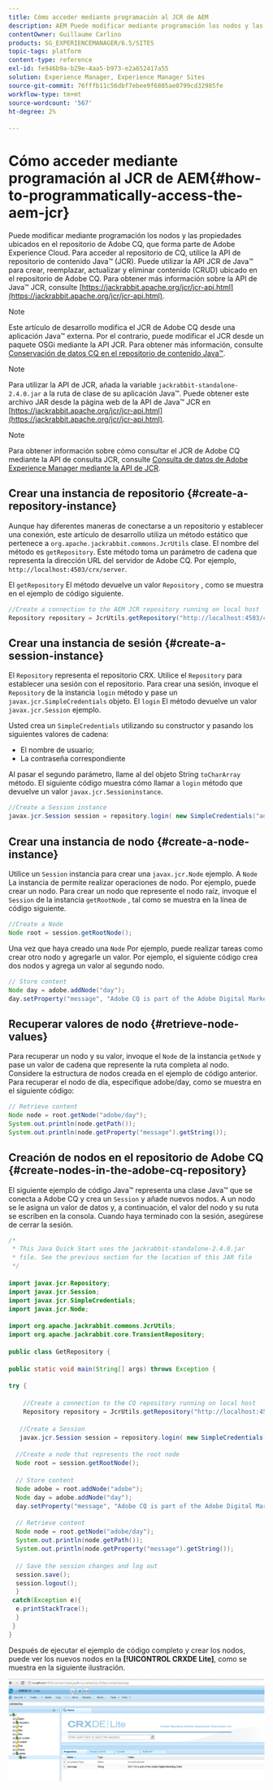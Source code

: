 ```yaml
---
title: Cómo acceder mediante programación al JCR de AEM
description: AEM Puede modificar mediante programación los nodos y las propiedades ubicados dentro del repositorio de, que forma parte de Adobe Experience Cloud
contentOwner: Guillaume Carlino
products: SG_EXPERIENCEMANAGER/6.5/SITES
topic-tags: platform
content-type: reference
exl-id: fe946b9a-b29e-4aa5-b973-e2a652417a55
solution: Experience Manager, Experience Manager Sites
source-git-commit: 76fffb11c56dbf7ebee9f6805ae0799cd32985fe
workflow-type: tm+mt
source-wordcount: '567'
ht-degree: 2%

---
```


# Cómo acceder mediante programación al JCR de AEM{#how-to-programmatically-access-the-aem-jcr}

Puede modificar mediante programación los nodos y las propiedades ubicados en el repositorio de Adobe CQ, que forma parte de Adobe Experience Cloud. Para acceder al repositorio de CQ, utilice la API de repositorio de contenido Java™ (JCR). Puede utilizar la API JCR de Java™ para crear, reemplazar, actualizar y eliminar contenido (CRUD) ubicado en el repositorio de Adobe CQ. Para obtener más información sobre la API de Java™ JCR, consulte [https://jackrabbit.apache.org/jcr/jcr-api.html](https://jackrabbit.apache.org/jcr/jcr-api.html).

>[!NOTE]
>
>Este artículo de desarrollo modifica el JCR de Adobe CQ desde una aplicación Java™ externa. Por el contrario, puede modificar el JCR desde un paquete OSGi mediante la API JCR. Para obtener más información, consulte [Conservación de datos CQ en el repositorio de contenido Java™](https://helpx.adobe.com/experience-manager/using/persisting-cq-data-java-content1.html).

>[!NOTE]
>
>Para utilizar la API de JCR, añada la variable `jackrabbit-standalone-2.4.0.jar` a la ruta de clase de su aplicación Java™. Puede obtener este archivo JAR desde la página web de la API de Java™ JCR en [https://jackrabbit.apache.org/jcr/jcr-api.html](https://jackrabbit.apache.org/jcr/jcr-api.html).

>[!NOTE]
>
>Para obtener información sobre cómo consultar el JCR de Adobe CQ mediante la API de consulta JCR, consulte [Consulta de datos de Adobe Experience Manager mediante la API de JCR](https://helpx.adobe.com/experience-manager/using/querying-experience-manager-data-using1.html).

## Crear una instancia de repositorio {#create-a-repository-instance}

Aunque hay diferentes maneras de conectarse a un repositorio y establecer una conexión, este artículo de desarrollo utiliza un método estático que pertenece a `org.apache.jackrabbit.commons.JcrUtils` clase. El nombre del método es `getRepository`. Este método toma un parámetro de cadena que representa la dirección URL del servidor de Adobe CQ. Por ejemplo, `http://localhost:4503/crx/server`.

El `getRepository` El método devuelve un valor `Repository` , como se muestra en el ejemplo de código siguiente.

```java
//Create a connection to the AEM JCR repository running on local host
Repository repository = JcrUtils.getRepository("http://localhost:4503/crx/server");
```

## Crear una instancia de sesión {#create-a-session-instance}

El `Repository` representa el repositorio CRX. Utilice el `Repository` para establecer una sesión con el repositorio. Para crear una sesión, invoque el `Repository` de la instancia `login` método y pase un `javax.jcr.SimpleCredentials` objeto. El `login` El método devuelve un valor `javax.jcr.Session` ejemplo.

Usted crea un `SimpleCredentials` utilizando su constructor y pasando los siguientes valores de cadena:

* El nombre de usuario;
* La contraseña correspondiente

Al pasar el segundo parámetro, llame al del objeto String `toCharArray` método. El siguiente código muestra cómo llamar a `login` método que devuelve un valor `javax.jcr.Sessioninstance`.

```java
//Create a Session instance
javax.jcr.Session session = repository.login( new SimpleCredentials("admin", "admin".toCharArray()));
```

## Crear una instancia de nodo {#create-a-node-instance}

Utilice un `Session` instancia para crear una `javax.jcr.Node` ejemplo. A `Node` La instancia de permite realizar operaciones de nodo. Por ejemplo, puede crear un nodo. Para crear un nodo que represente el nodo raíz, invoque el `Session` de la instancia `getRootNode` , tal como se muestra en la línea de código siguiente.

```java
//Create a Node
Node root = session.getRootNode();
```

Una vez que haya creado una `Node` Por ejemplo, puede realizar tareas como crear otro nodo y agregarle un valor. Por ejemplo, el siguiente código crea dos nodos y agrega un valor al segundo nodo.

```java
// Store content
Node day = adobe.addNode("day");
day.setProperty("message", "Adobe CQ is part of the Adobe Digital Marketing Suite!");
```

## Recuperar valores de nodo {#retrieve-node-values}

Para recuperar un nodo y su valor, invoque el `Node` de la instancia `getNode` y pase un valor de cadena que represente la ruta completa al nodo. Considere la estructura de nodos creada en el ejemplo de código anterior. Para recuperar el nodo de día, especifique adobe/day, como se muestra en el siguiente código:

```java
// Retrieve content
Node node = root.getNode("adobe/day");
System.out.println(node.getPath());
System.out.println(node.getProperty("message").getString());
```

## Creación de nodos en el repositorio de Adobe CQ {#create-nodes-in-the-adobe-cq-repository}

El siguiente ejemplo de código Java™ representa una clase Java™ que se conecta a Adobe CQ y crea un `Session` y añade nuevos nodos. A un nodo se le asigna un valor de datos y, a continuación, el valor del nodo y su ruta se escriben en la consola. Cuando haya terminado con la sesión, asegúrese de cerrar la sesión.

```java
/*
 * This Java Quick Start uses the jackrabbit-standalone-2.4.0.jar
 * file. See the previous section for the location of this JAR file
 */

import javax.jcr.Repository;
import javax.jcr.Session;
import javax.jcr.SimpleCredentials;
import javax.jcr.Node;

import org.apache.jackrabbit.commons.JcrUtils;
import org.apache.jackrabbit.core.TransientRepository;

public class GetRepository {

public static void main(String[] args) throws Exception {

try {

    //Create a connection to the CQ repository running on local host
    Repository repository = JcrUtils.getRepository("http://localhost:4503/crx/server");

   //Create a Session
   javax.jcr.Session session = repository.login( new SimpleCredentials("admin", "admin".toCharArray()));

  //Create a node that represents the root node
  Node root = session.getRootNode();

  // Store content
  Node adobe = root.addNode("adobe");
  Node day = adobe.addNode("day");
  day.setProperty("message", "Adobe CQ is part of the Adobe Digital Marketing Suite!");

  // Retrieve content
  Node node = root.getNode("adobe/day");
  System.out.println(node.getPath());
  System.out.println(node.getProperty("message").getString());

  // Save the session changes and log out
  session.save();
  session.logout();
  }
 catch(Exception e){
  e.printStackTrace();
  }
 }
}
```

Después de ejecutar el ejemplo de código completo y crear los nodos, puede ver los nuevos nodos en la **[!UICONTROL CRXDE Lite]**, como se muestra en la siguiente ilustración.

![chlimage_1-68](assets/chlimage_1-68a.png)
